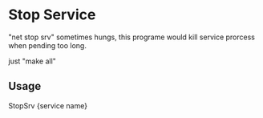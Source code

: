 # Stop Service

"net stop srv" sometimes hungs, this programe would kill service prorcess when pending too long.

just "make all"

## Usage
StopSrv {service name}
